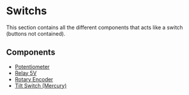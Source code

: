 # Switchs
This section contains all the different components that acts like a switch (buttons not contained).

## Components

* [Potentiometer](./Potentiometer)
* [Relay 5V](./Relay%205V)
* [Rotary Encoder](./Rotary%20Encoder)
* [Tilt Switch (Mercury)](./Tilt%20Switch%20%28Mercury%29)
